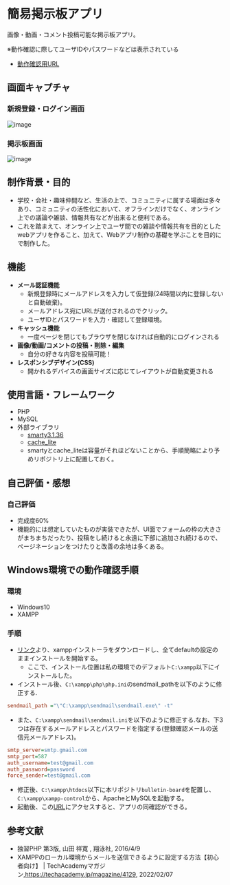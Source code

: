 # 簡易掲示板アプリ
画像・動画・コメント投稿可能な掲示板アプリ。

※動作確認に際してユーザIDやパスワードなどは表示されている

* [動作確認用URL](http://co-19-214.99sv-coco.com/kadai4_2/login-form.php)

## 画面キャプチャ
### 新規登録・ログイン画面
![image](https://user-images.githubusercontent.com/50240567/129445349-c1dfdaca-1ff2-44c4-9ea4-4c5e280125a9.png)

### 掲示板画面
![image](https://user-images.githubusercontent.com/50240567/129445382-0821491d-fa6d-48f0-be7f-77d288a7c1a3.png)

## 制作背景・目的
* 学校・会社・趣味仲間など、生活の上で、コミュニティに属する場面は多々あり、コミュニティの活性化において、オフラインだけでなく、オンライン上での議論や雑談、情報共有などが出来ると便利である。
* これを踏まえて、オンライン上でユーザ間での雑談や情報共有を目的としたwebアプリを作ること、加えて、Webアプリ制作の基礎を学ぶことを目的にで制作した。

## 機能
* **メール認証機能**
  * 新規登録時にメールアドレスを入力して仮登録(24時間以内に登録しないと自動破棄)。
  * メールアドレス宛にURLが送付されるのでクリック。
  * ユーザIDとパスワードを入力・確認して登録環境。
* **キャッシュ機能**
  * 一度ページを閉じてもブラウザを閉じなければ自動的にログインされる
* **画像/動画/コメントの投稿・削除・編集**
  * 自分の好きな内容を投稿可能！
* **レスポンシブデザイン(CSS)**
  * 開かれるデバイスの画面サイズに応じてレイアウトが自動変更される

## 使用言語・フレームワーク
* PHP
* MySQL
* 外部ライブラリ
  * [smarty3.1.36](https://github.com/smarty-php/smarty/releases/tag/v3.1.36)
  * [cache_lite](https://pear.php.net/package/Cache_Lite/download/1.8.3)
  * smartyとcache_liteは容量がそれほどないことから、手順簡略により予めリポジトリ上に配置しておく。


## 自己評価・感想
### 自己評価
* 完成度60%
* 機能的には想定していたものが実装できたが、UI面でフォームの枠の大きさがまちまちだったり、投稿をし続けると永遠に下部に追加され続けるので、ページネーションをつけたりと改善の余地は多くある。


## Windows環境での動作確認手順
### 環境
* Windows10
* XAMPP

### 手順
* [リンク](https://www.apachefriends.org/xampp-files/8.1.2/xampp-windows-x64-8.1.2-0-VS16-installer.exe)より、xamppインストーラをダウンロードし、全てdefaultの設定のままインストールを開始する。
  * ここで、インストール位置は私の環境でのデフォルト`C:\xampp`以下にインストールした。
* インストール後、`C:\xampp\php\php.ini`のsendmail_pathを以下のように修正する.
```C:\xampp\php\php.ini
sendmail_path ="\"C:\xampp\sendmail\sendmail.exe\" -t"
```

* また、`C:\xampp\sendmail\sendmail.ini`を以下のように修正する.なお、下3つは存在するメールアドレスとパスワードを指定する(登録確認メールの送信元メールアドレス)。

```C:\xampp\sendmail\sendmail.ini
smtp_server=smtp.gmail.com
smtp_port=587
auth_username=test@gmail.com
auth_password=password
force_sender=test@gmail.com
```

* 修正後、`C:\xampp\htdocs`以下に本リポジトリ`bulletin-board`を配置し、`C:\xampp\xampp-control`から、ApacheとMySQLを起動する。
* 起動後、この[URL](http://localhost/bulletin-board/bulletin-board/registration-form.php)にアクセスすると、アプリの同確認ができる。

## 参考文献
* 独習PHP 第3版, 山田 祥寛 , 翔泳社, 2016/4/9
* XAMPPのローカル環境からメールを送信できるように設定する方法【初心者向け】 | TechAcademyマガジン,https://techacademy.jp/magazine/4129,
2022/02/07
